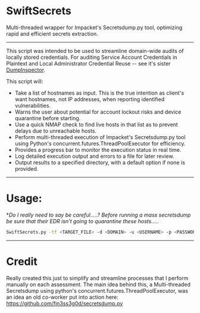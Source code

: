 # SwiftSecrets
Multi-threaded wrapper for Impacket's Secretsdump.py tool, optimizing rapid and efficient secrets extraction.
___

This script was intended to be used to streamline domain-wide audits of locally stored credentials. For auditing Service Account Credentials in Plaintext and Local Administrator Credential Reuse -- see it's sister [DumpInspector](https://github.com/mattmillen15/DumpInspector).

This script will:
- Take a list of hostnames as input. This is the true intention as client's want hostnames, not IP addresses, when reporting identified vulnerabilities.
- Warns the user about potential for account lockout risks and device quarantine before starting.
- Use a quick NMAP check to find live hosts in that list as to prevent delays due to unreachable hosts.
- Perform multi-threaded execution of Impacket's Secretsdump.py tool using Python's concurrent.futures.ThreadPoolExecutor for efficiency.
- Provides a progress bar to monitor the execution status in real time.
- Log detailed execution output and errors to a file for later review.
- Output results to a specified directory, with a default option if none is provided.
___

# Usage:
**Do I really need to say be careful.....? Before running a mass secretsdump be sure that their EDR isn't going to quarantine these hosts.....*

```zsh
SwiftSecrets.py -tf <TARGET_FILE< -d <DOMAIN> -u <USERNAME> -p <PASSWORD? [-o OUTPUT]
```
___

# Credit
Really created this just to simplify and streamline processes that I perform manually on each assessment. The main idea behind this, a Multi-threaded Secretsdump using python's concurrent.futures.ThreadPoolExecutor, was an idea an old co-worker put into action here: https://github.com/fin3ss3g0d/secretsdump.py
